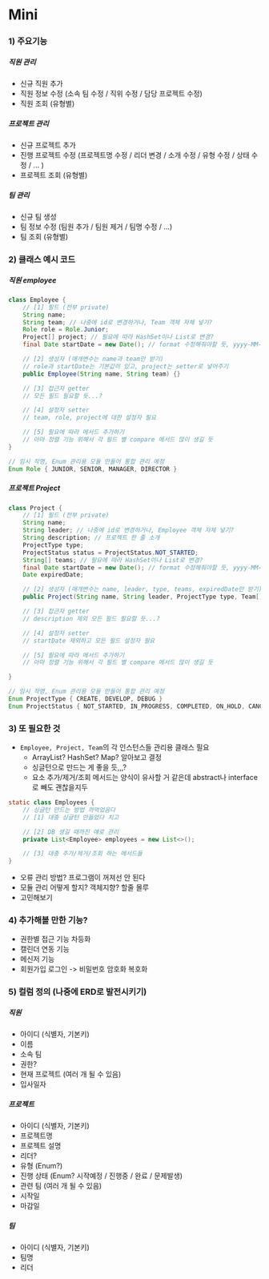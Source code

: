 # Mini
### 1) 주요기능
##### 직원 관리
- 신규 직원 추가
- 직원 정보 수정 (소속 팀 수정 / 직위 수정 / 담당 프로젝트 수정)
- 직원 조회 (유형별)
##### 프로젝트 관리
- 신규 프로젝트 추가
- 진행 프로젝트 수정 (프로젝트명 수정 / 리더 변경 / 소개 수정 / 유형 수정 / 상태 수정 / ... )
- 프로젝트 조회 (유형별)
##### 팀 관리
- 신규 팀 생성
- 팀 정보 수정 (팀원 추가 / 팀원 제거 / 팀명 수정 / ...)
- 팀 조회 (유형별)

### 2) 클래스 예시 코드
##### 직원 employee
```java
class Employee {
	// [1] 필드 (전부 private)
	String name;
	String team; // 나중에 id로 변경하거나, Team 객체 자체 넣기?
	Role role = Role.Junior;
	Project[] project; // 필요에 따라 HashSet이나 List로 변경?
	final Date startDate = new Date(); // format 수정해줘야할 듯, yyyy-MM-dd ??

	// [2] 생성자 (매개변수는 name과 team만 받기)
	// role과 startDate는 기본값이 있고, project는 setter로 넣어주기
	public Employee(String name, String team) {}

	// [3] 접근자 getter
	// 모든 필드 필요할 듯...?

	// [4] 설정자 setter
	// team, role, project에 대한 설정자 필요

	// [5] 필요에 따라 메서드 추가하기
	// 아마 정렬 기능 위해서 각 필드 별 compare 메서드 많이 생길 듯
}

// 임시 작명, Enum 관리용 모듈 만들어 통합 관리 예정
Enum Role { JUNIOR, SENIOR, MANAGER, DIRECTOR }
```
##### 프로젝트 Project
```java
class Project {
	// [1] 필드 (전부 private)
	String name;
	String leader; // 나중에 id로 변경하거나, Employee 객체 자체 넣기?
	String description; // 프로젝트 한 줄 소개
	ProjectType type;
	ProjectStatus status = ProjectStatus.NOT_STARTED; 
	String[] teams; // 필요에 따라 HashSet이나 List로 변경?
	final Date startDate = new Date(); // format 수정해줘야할 듯, yyyy-MM-dd ??
	Date expiredDate;

	// [2] 생성자 (매개변수는 name, leader, type, teams, expiredDate만 받기)
	public Project(String name, String leader, ProjectType type, Team[] teams, Date expiredDate) {}

	// [3] 접근자 getter
	// description 제외 모든 필드 필요할 듯...?

	// [4] 설정자 setter
	// startDate 제외하고 모든 필드 설정자 필요

	// [5] 필요에 따라 메서드 추가하기
	// 아마 정렬 기능 위해서 각 필드 별 compare 메서드 많이 생길 듯

}

// 임시 작명, Enum 관리용 모듈 만들어 통합 관리 예정
Enum ProjectType { CREATE, DEVELOP, DEBUG }
Enum ProjectStatus { NOT_STARTED, IN_PROGRESS, COMPLETED, ON_HOLD, CANCELLED }
```
### 3) 또 필요한 것
- `Employee, Project, Team`의 각 인스턴스들 관리용 클래스 필요 
	- ArrayList? HashSet? Map? 알아보고 결정
	- 싱글턴으로 만드는 게 좋을 듯,,,?
	- 요소 추가/제거/조회 메서드는 양식이 유사할 거 같은데 abstract나 interface로 빼도 괜찮을지두
```java
static class Employees {
	// 싱글턴 만드는 방법 까먹었음다
	// [1] 대충 싱글턴 만들었다 치고

	// [2] DB 생길 때까진 얘로 관리
	private List<Employee> employees = new List<>(); 

	// [3] 대충 추가/제거/조회 하는 메서드들
}
```
- 오류 관리 방법? 프로그램이 꺼져선 안 된다
- 모듈 관리 어떻게 할지? 객체지향? 할줄 몰루
- 고민해보기

### 4) 추가해볼 만한 기능?
- 권한별 접근 기능 차등화
- 캘린더 연동 기능
- 메신저 기능
- 회원가입 로그인 -> 비밀번호 암호화 복호화



### 5) 컬럼 정의 (나중에 ERD로 발전시키기)
##### 직원
- 아이디 (식별자, 기본키)
- 이름 
- 소속 팀
- 권한?
- 현재 프로젝트 (여러 개 될 수 있음)
- 입사일자
##### 프로젝트
- 아이디 (식별자, 기본키)
- 프로젝트명
- 프로젝트 설명
- 리더?
- 유형 (Enum?)
- 진행 상태 (Enum? 시작예정 / 진행중 / 완료 / 문제발생)
- 관련 팀 (여러 개 될 수 있음)
- 시작일
- 마감일
##### 팀
- 아이디 (식별자, 기본키)
- 팀명
- 리더
